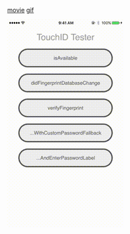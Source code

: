 [movie](./docs/fuse-cordova-bridge-example-demo-420p.mov) [gif](./docs/fuse-cordova-bridge-example-demo.gif)

![gif](./docs/fuse-cordova-bridge-example-demo.gif "preview")
